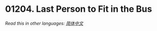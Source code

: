 # 01204. Last Person to Fit in the Bus

  _Read this in other languages:_
    [_简体中文_](README.zh-CN.md)

